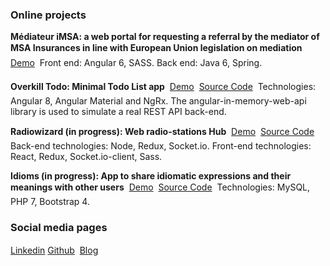 ### Online projects

**Médiateur iMSA: a web portal for requesting a referral by the mediator of MSA Insurances in line with European Union legislation on mediation** &#150; [Demo]() &#150; Front end: Angular 6, SASS. Back end: Java 6, Spring.

**Overkill Todo: Minimal Todo List app** &#150; [Demo](https://nperon.github.io/overkill-todo/) &#150; [Source Code](https://github.com/nperon/overkill-todo) &#150; Technologies: Angular 8, Angular Material and NgRx. The angular-in-memory-web-api library is used to simulate a real REST API back-end. 

**Radiowizard (in progress): Web radio-stations Hub** &#150; [Demo](https://nperon.github.io/radiowizard/) &#150; [Source Code](https://github.com/nperon/radiowizard) &#150; Back-end technologies: Node, Redux, Socket.io. Front-end technologies: React, Redux, Socket.io-client, Sass. 

**Idioms (in progress): App to share idiomatic expressions and their meanings with other users** &#150; [Demo](http://idioms.epizy.com) &#150; [Source Code](https://github.com/nperon/idioms) &#150; Technologies: MySQL, PHP 7, Bootstrap 4. 

### Social media pages

[Linkedin](https://www.linkedin.com/in/nicolas-peron-52b250140/) &#150; [Github](https://github.com/nperon) &#150; [Blog](https://nperon.netlify.com)

